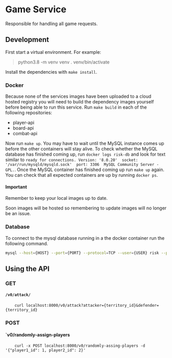 # Game Service

Responsible for handling all game requests.

## Development

First start a virtual environment. For example:

> python3.8 -m venv venv
> . venv/bin/activate

Install the dependencies with `make install`. 

### Docker

Because none of the services images have been uploaded to a cloud hosted
registry you will need to build the dependency images yourself before being
able to run this service. Run `make build` in each of the following
repositories:

- player-api
- board-api
- combat-api

Now run `make up`. You may have to wait until the MySQL instance comes up
before the other containers will stay alive. To check whether the MySQL
database has finished coming up, run `docker logs risk-db` and look for text
similar to `ready for connections. Version: '8.0.20'  socket:
'/var/run/mysqld/mysqld.sock'  port: 3306  MySQL Community Server - GPL.`. Once
the MySQL container has finished coming up run `make up` again. You can check
that all expected containers are up by running `docker ps`.

#### Important 

Remember to keep your local images up to date.

Soon images will be hosted so remembering to update images will no longer be an
issue.

### Database

To connect to the mysql database running in a the docker container run the
following command.


``` bash
mysql --host={HOST} --port={PORT} --protocol=TCP --user={USER} risk --password={PASSWORD}`
```
 
## Using the API 

### GET 

#### `/v0/attack/`

``` http 
    curl localhost:8000/v0/attack?attacker={territory_id}&defender={territory_id}
```

### POST 

#### `v0/randomly-assign-players

``` http
    curl -x POST localhost:8000/v0/randomly-assing-players -d '{"player1_id": 1, player2_id": 2}'
```
